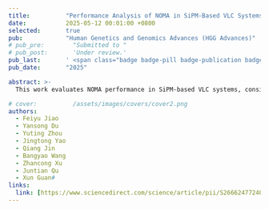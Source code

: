 ```yaml
---
title:          "Performance Analysis of NOMA in SiPM-Based VLC Systems"
date:           2025-05-12 00:01:00 +0800
selected:       true
pub:            "Human Genetics and Genomics Advances (HGG Advances)"
# pub_pre:        "Submitted to "
# pub_post:       'Under review.'
pub_last:       ' <span class="badge badge-pill badge-publication badge-success">Conference Poster</span>'
pub_date:       "2025"

abstract: >-
  This work evaluates NOMA performance in SiPM-based VLC systems, considering nonlinearity and Poisson statistics. Results reveal that nonlinearity affects NOMA-OMA's achievable rate relative advantage; and optimal BER requires precise power allocation and ambient light control.

# cover:          /assets/images/covers/cover2.png
authors:
  - Feiyu Jiao
  - Yansong Du
  - Yuting Zhou
  - Jingtong Yao
  - Qiang Jin
  - Bangyao Wang
  - Zhancong Xu
  - Juntian Qu
  - Xun Guan#
links:
  link: [https://www.sciencedirect.com/science/article/pii/S2666247724000654]
---
```

